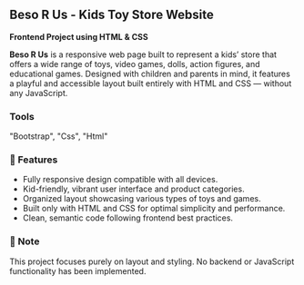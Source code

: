 
<h2>Beso R Us - Kids Toy Store Website</h2>
<p><strong>Frontend Project using HTML & CSS</strong></p>
<p><strong>Beso R Us</strong> is a responsive web page built to represent a kids’ store that offers a wide range of toys, video games, dolls, action figures, and educational games. Designed with children and parents in mind, it features a playful and accessible layout built entirely with HTML and CSS — without any JavaScript.</p>

<h3>Tools</h3>
<p>"Bootstrap", "Css", "Html"</p>

<h3>🎯 Features</h3>
<ul>
  <li>Fully responsive design compatible with all devices.</li>
  <li>Kid-friendly, vibrant user interface and product categories.</li>
  <li>Organized layout showcasing various types of toys and games.</li>
  <li>Built only with HTML and CSS for optimal simplicity and performance.</li>
  <li>Clean, semantic code following frontend best practices.</li>
</ul>

<h3>📌 Note</h3>
<p>This project focuses purely on layout and styling. No backend or JavaScript functionality has been implemented.</p>

